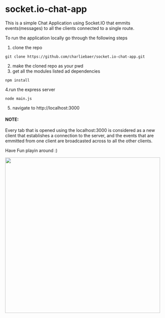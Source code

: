 # socket.io-chat-app
This is a simple Chat Application using Socket.IO that emmits events(messages) to all the clients connected to a single route.

To run the application locally go through the following steps

1. clone the repo
```
git clone https://github.com/charliebaer/socket.io-chat-app.git
```
2. make the cloned repo as your pwd
3. get all the modules listed ad dependencies
```
npm install
```
4.run the express server
```
node main.js
```
5. navigate to http://localhost:3000

#### NOTE:
Every tab that is opened using the localhost:3000 is considered as a new client that establishes a connection to the server,
 and the events that are emmitted from one client are broadcasted across to all the other clients. 

Have Fun playin around :)

<img src="https://octocat-generator-assets.githubusercontent.com/my-octocat-1598098295062.png" width="500" height="500">
